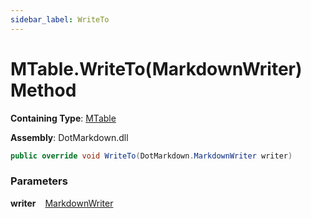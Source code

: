 ```yaml
---
sidebar_label: WriteTo
---
```


# MTable\.WriteTo\(MarkdownWriter\) Method

**Containing Type**: [MTable](../index.md)

**Assembly**: DotMarkdown\.dll

```csharp
public override void WriteTo(DotMarkdown.MarkdownWriter writer)
```

### Parameters

**writer** &ensp; [MarkdownWriter](../../../MarkdownWriter/index.md)